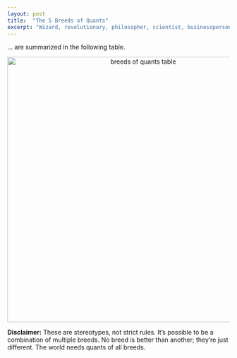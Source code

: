 ```yaml
---
layout: post
title:  "The 5 Breeds of Quants"
excerpt: "Wizard, revolutionary, philosopher, scientist, businessperson. [~100 words]"
---
```


... are summarized in the following table.

<center><img src="{{site.url}}/images/breeds-of-quants-table.png" style="width: 600px; max-width: 100%;" alt="breeds of quants table"></center>

<b>Disclaimer:</b> These are stereotypes, not strict rules. It’s possible to be a combination of multiple breeds. No breed is better than another; they’re just different. The world needs quants of all breeds.